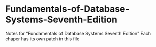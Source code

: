 # Fundamentals-of-Database-Systems-Seventh-Edition
Notes for “Fundamentals of Database Systems Seventh Edition"  Each chaper has its own patch in this file
